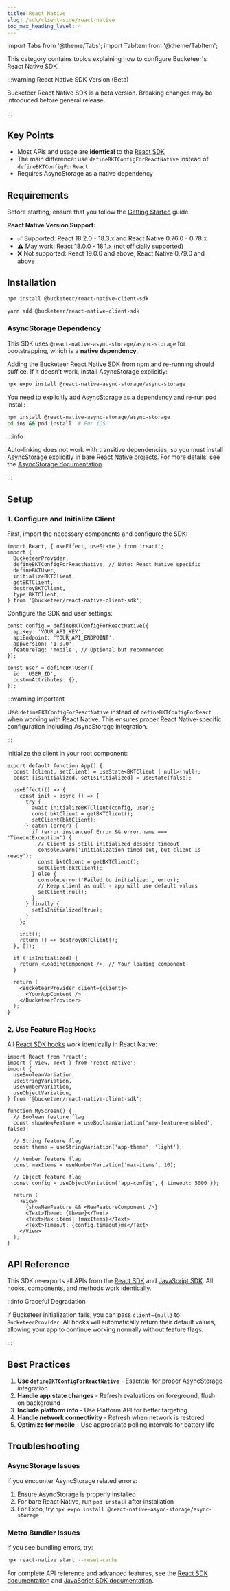 ```yaml
---
title: React Native
slug: /sdk/client-side/react-native
toc_max_heading_level: 4
---
```


import Tabs from '@theme/Tabs';
import TabItem from '@theme/TabItem';

This category contains topics explaining how to configure Bucketeer's React Native SDK.

:::warning React Native SDK Version (Beta)

Bucketeer React Native SDK is a beta version. Breaking changes may be introduced before general release.

:::

## Key Points

- Most APIs and usage are **identical** to the [React SDK](/sdk/client-side/react)
- The main difference: use `defineBKTConfigForReactNative` instead of `defineBKTConfigForReact`
- Requires AsyncStorage as a native dependency

## Requirements

Before starting, ensure that you follow the [Getting Started](/getting-started) guide.

**React Native Version Support:**
- ✅ Supported: React 18.2.0 - 18.3.x and React Native 0.76.0 - 0.78.x
- ⚠️ May work: React 18.0.0 - 18.1.x (not officially supported)
- ❌ Not supported: React 19.0.0 and above, React Native 0.79.0 and above

## Installation

<Tabs>
<TabItem value="npm" label="npm">

```sh showLineNumbers
npm install @bucketeer/react-native-client-sdk
```

</TabItem>
<TabItem value="yarn" label="Yarn">

```sh showLineNumbers
yarn add @bucketeer/react-native-client-sdk
```

</TabItem>
</Tabs>

### AsyncStorage Dependency

This SDK uses `@react-native-async-storage/async-storage` for bootstrapping, which is a **native dependency**.

<Tabs>
<TabItem value="expo" label="Expo Projects">

Adding the Bucketeer React Native SDK from npm and re-running should suffice. If it doesn't work, install AsyncStorage explicitly:

```sh showLineNumbers
npx expo install @react-native-async-storage/async-storage
```

</TabItem>
<TabItem value="bare" label="Bare React Native">

You need to explicitly add AsyncStorage as a dependency and re-run pod install:

```sh showLineNumbers
npm install @react-native-async-storage/async-storage
cd ios && pod install  # For iOS
```

</TabItem>
</Tabs>

:::info

Auto-linking does not work with transitive dependencies, so you must install AsyncStorage explicitly in bare React Native projects. For more details, see the [AsyncStorage documentation](https://react-native-async-storage.github.io/async-storage/docs/install/).

:::

## Setup

### 1. Configure and Initialize Client

First, import the necessary components and configure the SDK:

<Tabs>
<TabItem value="tsx" label="Importing">

```tsx showLineNumbers
import React, { useEffect, useState } from 'react';
import {
  BucketeerProvider,
  defineBKTConfigForReactNative, // Note: React Native specific
  defineBKTUser,
  initializeBKTClient,
  getBKTClient,
  destroyBKTClient,
  type BKTClient,
} from '@bucketeer/react-native-client-sdk';
```

</TabItem>
</Tabs>

Configure the SDK and user settings:

<Tabs>
<TabItem value="tsx" label="Configuration">

```tsx showLineNumbers
const config = defineBKTConfigForReactNative({
  apiKey: 'YOUR_API_KEY',
  apiEndpoint: 'YOUR_API_ENDPOINT',
  appVersion: '1.0.0',
  featureTag: 'mobile', // Optional but recommended
});

const user = defineBKTUser({
  id: 'USER_ID',
  customAttributes: {},
});
```

</TabItem>
</Tabs>

:::warning Important

Use `defineBKTConfigForReactNative` instead of `defineBKTConfigForReact` when working with React Native. This ensures proper React Native-specific configuration including AsyncStorage integration.

:::

Initialize the client in your root component:

<Tabs>
<TabItem value="tsx" label="Initialization">

```tsx showLineNumbers
export default function App() {
  const [client, setClient] = useState<BKTClient | null>(null);
  const [isInitialized, setIsInitialized] = useState(false);

  useEffect(() => {
    const init = async () => {
      try {
        await initializeBKTClient(config, user);
        const bktClient = getBKTClient();
        setClient(bktClient);
      } catch (error) {
        if (error instanceof Error && error.name === 'TimeoutException') {
          // Client is still initialized despite timeout
          console.warn('Initialization timed out, but client is ready');
          const bktClient = getBKTClient();
          setClient(bktClient);
        } else {
          console.error('Failed to initialize:', error);
          // Keep client as null - app will use default values
          setClient(null);
        }
      } finally {
        setIsInitialized(true);
      }
    };

    init();
    return () => destroyBKTClient();
  }, []);

  if (!isInitialized) {
    return <LoadingComponent />; // Your loading component
  }

  return (
    <BucketeerProvider client={client}>
      <YourAppContent />
    </BucketeerProvider>
  );
}
```

</TabItem>
</Tabs>

### 2. Use Feature Flag Hooks

All [React SDK hooks](/sdk/client-side/react#hook-reference) work identically in React Native:

<Tabs>
<TabItem value="tsx" label="MyScreen.tsx">

```tsx showLineNumbers
import React from 'react';
import { View, Text } from 'react-native';
import {
  useBooleanVariation,
  useStringVariation,
  useNumberVariation,
  useObjectVariation,
} from '@bucketeer/react-native-client-sdk';

function MyScreen() {
  // Boolean feature flag
  const showNewFeature = useBooleanVariation('new-feature-enabled', false);
  
  // String feature flag
  const theme = useStringVariation('app-theme', 'light');
  
  // Number feature flag
  const maxItems = useNumberVariation('max-items', 10);
  
  // Object feature flag
  const config = useObjectVariation('app-config', { timeout: 5000 });

  return (
    <View>
      {showNewFeature && <NewFeatureComponent />}
      <Text>Theme: {theme}</Text>
      <Text>Max items: {maxItems}</Text>
      <Text>Timeout: {config.timeout}ms</Text>
    </View>
  );
}
```

</TabItem>
</Tabs>

## API Reference

This SDK re-exports all APIs from the [React SDK](/sdk/client-side/react) and [JavaScript SDK](/sdk/client-side/javascript). All hooks, components, and methods work identically.

:::info Graceful Degradation

If Bucketeer initialization fails, you can pass `client={null}` to `BucketeerProvider`. All hooks will automatically return their default values, allowing your app to continue working normally without feature flags.

:::

## Best Practices

1. **Use `defineBKTConfigForReactNative`** - Essential for proper AsyncStorage integration
2. **Handle app state changes** - Refresh evaluations on foreground, flush on background
3. **Include platform info** - Use Platform API for better targeting
4. **Handle network connectivity** - Refresh when network is restored
5. **Optimize for mobile** - Use appropriate polling intervals for battery life

## Troubleshooting

### AsyncStorage Issues

If you encounter AsyncStorage related errors:

1. Ensure AsyncStorage is properly installed
2. For bare React Native, run `pod install` after installation
3. For Expo, try `npx expo install @react-native-async-storage/async-storage`

### Metro Bundler Issues

If you see bundling errors, try:

```sh
npx react-native start --reset-cache
```

For complete API reference and advanced features, see the [React SDK documentation](/sdk/client-side/react) and [JavaScript SDK documentation](/sdk/client-side/javascript).
